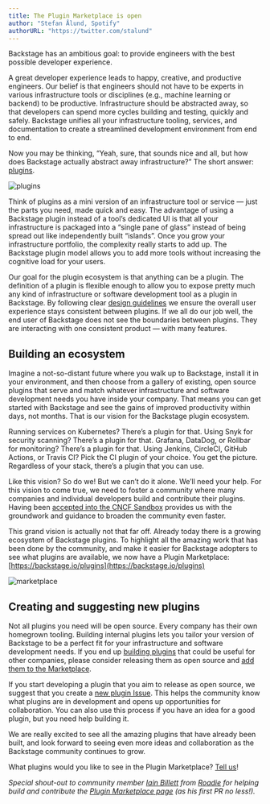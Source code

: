 ```yaml
---
title: The Plugin Marketplace is open
author: "Stefan Ålund, Spotify"
authorURL: "https://twitter.com/stalund"
---
```


Backstage has an ambitious goal: to provide engineers with the best possible developer experience.

A great developer experience leads to happy, creative, and productive engineers. Our belief is that engineers should not have to be experts in various infrastructure tools or disciplines (e.g., machine learning or backend) to be productive. Infrastructure should be abstracted away, so that developers can spend more cycles building and testing, quickly and safely. Backstage unifies all your infrastructure tooling, services, and documentation to create a streamlined development environment from end to end.

Now you may be thinking, “Yeah, sure, that sounds nice and all, but how does Backstage actually abstract away infrastructure?” The short answer: [plugins](https://backstage.io/plugins).

![plugins](https://backstage.io/img/cards-plugins.png)

<!--truncate-->

Think of plugins as a mini version of an infrastructure tool or service — just the parts you need, made quick and easy. The advantage of using a Backstage plugin instead of a tool’s dedicated UI is that all your infrastructure is packaged into a “single pane of glass” instead of being spread out like independently built “islands”. Once you grow your infrastructure portfolio, the complexity really starts to add up. The Backstage plugin model allows you to add more tools without increasing the cognitive load for your users.

Our goal for the plugin ecosystem is that anything can be a plugin. The definition of a plugin is flexible enough to allow you to expose pretty much any kind of infrastructure or software development tool as a plugin in Backstage. By following clear [design guidelines](https://backstage.io/blog/2020/09/30/backstage-design-system) we ensure the overall user experience stays consistent between plugins. If we all do our job well, the end user of Backstage does not see the boundaries between plugins. They are interacting with one consistent product — with many features.

## Building an ecosystem

Imagine a not-so-distant future where you walk up to Backstage, install it in your environment, and then choose from a gallery of existing, open source plugins that serve and match whatever infrastructure and software development needs you have inside your company. That means you can get started with Backstage and see the gains of improved productivity within days, not months. That is our vision for the Backstage plugin ecosystem.

Running services on Kubernetes? There’s a plugin for that. Using Snyk for security scanning? There’s a plugin for that. Grafana, DataDog, or Rollbar for monitoring? There’s a plugin for that. Using Jenkins, CircleCI, GitHub Actions, or Travis CI? Pick the CI plugin of your choice. You get the picture. Regardless of your stack, there’s a plugin that you can use.

Like this vision? So do we! But we can’t do it alone. We’ll need your help. For this vision to come true, we need to foster a community where many companies and individual developers build and contribute their plugins. Having been [accepted into the CNCF Sandbox](https://backstage.io/blog/2020/09/23/backstage-cncf-sandbox) provides us with the groundwork and guidance to broaden the community even faster.

This grand vision is actually not that far off. Already today there is a growing ecosystem of Backstage plugins. To highlight all the amazing work that has been done by the community, and make it easier for Backstage adopters to see what plugins are available, we now have a Plugin Marketplace: [https://backstage.io/plugins](https://backstage.io/plugins)

![marketplace](assets/marketplace.png)

## Creating and suggesting new plugins

Not all plugins you need will be open source. Every company has their own homegrown tooling. Building internal plugins lets you tailor your version of Backstage to be a perfect fit for your infrastructure and software development needs. If you end up [building plugins](https://backstage.io/docs/plugins/create-a-plugin) that could be useful for other companies, please consider releasing them as open source and [add them to the Marketplace](https://backstage.io/docs/plugins/add-to-marketplace).

If you start developing a plugin that you aim to release as open source, we suggest that you create a [new plugin Issue](https://github.com/backstage/backstage/issues/new?labels=plugin&template=plugin_template.md&title=%5BPlugin%5D+THE+PLUGIN+NAME). This helps the community know what plugins are in development and opens up opportunities for collaboration. You can also use this process if you have an idea for a good plugin, but you need help building it.

We are really excited to see all the amazing plugins that have already been built, and look forward to seeing even more ideas and collaboration as the Backstage community continues to grow.

What plugins would you like to see in the Plugin Marketplace? [Tell us](https://github.com/backstage/backstage/issues/new?labels=plugin&template=plugin_template.md&title=%5BPlugin%5D+THE+PLUGIN+NAME)!

_Special shout-out to community member [Iain Billett](https://github.com/iain-b) from [Roadie](https://roadie.io) for helping build and contribute the [Plugin Marketplace page](https://backstage.io/plugins) (as his first PR no less!)._
